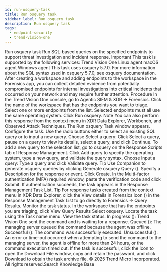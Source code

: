 ```yaml
---
id: run-osquery-task
title: Run osquery task
sidebar_label: Run osquery task
description: Run osquery task
tags:
  - endpoint-security
  - trend-vision-one
---
```


 Run osquery task Run SQL-based queries on the specified endpoints to support threat investigation and incident response. Important This task is supported by the following services: Trend Vision One Linux agent macOS agent Windows agent This task uses osquery 5.7.0. For more information about the SQL syntax used in osquery 5.7.0, see osquery documentation. After creating a workspace and adding endpoints to the workspace in the Forensics app, you can collect detailed evidence from potentially compromised endpoints for internal investigations into critical incidents that occurred on your network and may require further attention. Procedure In the Trend Vision One console, go to Agentic SIEM & XDR → Forensics. Click the name of the workspace that has the endpoints you want to triage. Select one or more endpoints from the list. Selected endpoints must all use the same operating system. Click Run osquery. Note You can also perform this response from the context menu in XDR Data Explorer, Workbench, and Observed Attack Techniques. The Run osquery Task window appears. Configure the task. Use the radio buttons either to select an existing SQL query or to input a new query. Choose Select a query: Click Select a query, pause on a query to view its details, select a query, and click Continue. To add a new query to the selection list, go to osquery on the Response Scripts tab of Response Management. Click Add query to specify the operating system, type a new query, and validate the query syntax. Choose Input a query: Type a query and click Validate query. Tip Use Companion to generate osquery queries by clicking Generate osquery Query (). Specify a Description for the response or event. Click Create. In the Multi-factor authentication (MFA) required window, paste the verification code and click Submit. If authentication succeeds, the task appears in the Response Management Task List. Tip For response tasks created from the context menu in XDR Data Explorer, click the View details in Forensics icon () in the Response Management Task List to go directly to Forensics → Query Results. Monitor the task status. In the workspace that has the endpoints you are triaging, click View Query Results Select osquery. Locate the task using the Task name menu. View the task status. In progress (): Trend Vision One sent the command and is waiting for a response. Queued (): The managing server queued the command because the agent was offline. Successful (): The command was successfully executed. Unsuccessful (): An error or time-out occurred when attempting to send the command to the managing server, the agent is offline for more than 24 hours, or the command execution timed out. If the task is successful, click the icon to open the Download File window, copy and retain the password, and click Download to obtain the task archive file. © 2025 Trend Micro Incorporated. All rights reserved.Search Knowledge Base